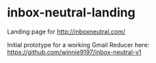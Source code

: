 # inbox-neutral-landing

Landing page for http://inboxneutral.com/

Initial prototype for a working Gmail Reducer here: https://github.com/winnie9197/inbox-neutral-v1
